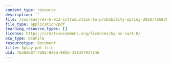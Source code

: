 ```yaml
---
content_type: resource
description: ''
file: /courses/res-6-012-introduction-to-probability-spring-2018/7658d6877a020e2a88bb331d4793714e_wTKRruMNOHw.pdf
file_type: application/pdf
learning_resource_types: []
license: https://creativecommons.org/licenses/by-nc-sa/4.0/
ocw_type: OCWFile
resourcetype: Document
title: 3play pdf file
uid: 7658d687-7a02-0e2a-88bb-331d4793714e
---
```

